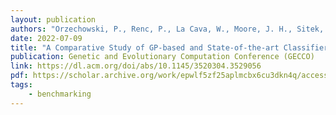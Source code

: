 ```yaml
---
layout: publication
authors: "Orzechowski, P., Renc, P., La Cava, W., Moore, J. H., Sitek, A., Wąs, J., and Wagenaar, J. "
date: 2022-07-09
title: "A Comparative Study of GP-based and State-of-the-art Classifiers on a Synthetic Machine Learning Benchmark"
publication: Genetic and Evolutionary Computation Conference (GECCO)
link: https://dl.acm.org/doi/abs/10.1145/3520304.3529056
pdf: https://scholar.archive.org/work/epwlf5zf25aplmcbx6cu3dkn4q/access/wayback/https://dl.acm.org/doi/pdf/10.1145/3520304.3529056
tags:
    - benchmarking
---
```

